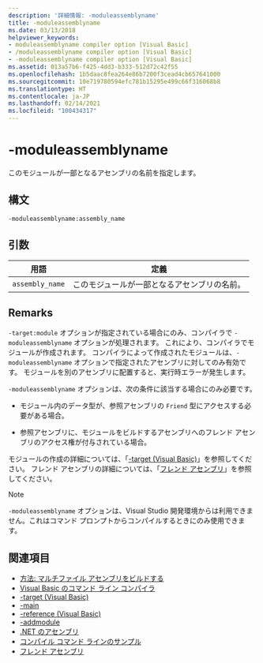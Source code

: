 ```yaml
---
description: '詳細情報: -moduleassemblyname'
title: -moduleassemblyname
ms.date: 03/13/2018
helpviewer_keywords:
- moduleassemblyname compiler option [Visual Basic]
- /moduleassemblyname compiler option [Visual Basic]
- -moduleassemblyname compiler option [Visual Basic]
ms.assetid: 013a57b6-f425-4dd3-b333-512d72c42f55
ms.openlocfilehash: 1b5daac8fea264e86b7200f3cead4cb657641000
ms.sourcegitcommit: 10e719780594efc781b15295e499c66f316068b8
ms.translationtype: HT
ms.contentlocale: ja-JP
ms.lasthandoff: 02/14/2021
ms.locfileid: "100434317"
---
```

# <a name="-moduleassemblyname"></a>-moduleassemblyname

このモジュールが一部となるアセンブリの名前を指定します。  
  
## <a name="syntax"></a>構文  
  
```console  
-moduleassemblyname:assembly_name  
```  
  
## <a name="arguments"></a>引数  
  
|用語|定義|  
|---|---|  
|`assembly_name`|このモジュールが一部となるアセンブリの名前。|  
  
## <a name="remarks"></a>Remarks  

 `-target:module` オプションが指定されている場合にのみ、コンパイラで `-moduleassemblyname` オプションが処理されます。 これにより、コンパイラでモジュールが作成されます。 コンパイラによって作成されたモジュールは、`-moduleassemblyname` オプションで指定されたアセンブリに対してのみ有効です。 モジュールを別のアセンブリに配置すると、実行時エラーが発生します。  
  
 `-moduleassemblyname` オプションは、次の条件に該当する場合にのみ必要です。  
  
- モジュール内のデータ型が、参照アセンブリの `Friend` 型にアクセスする必要がある場合。  
  
- 参照アセンブリに、モジュールをビルドするアセンブリへのフレンド アセンブリのアクセス権が付与されている場合。  
  
 モジュールの作成の詳細については、「[-target (Visual Basic)](target.md)」を参照してください。 フレンド アセンブリの詳細については、「[フレンド アセンブリ](../../../standard/assembly/friend.md)」を参照してください。  
  
> [!NOTE]
> `-moduleassemblyname` オプションは、Visual Studio 開発環境からは利用できません。これはコマンド プロンプトからコンパイルするときにのみ使用できます。  
  
## <a name="see-also"></a>関連項目

- [方法: マルチファイル アセンブリをビルドする](../../../framework/app-domains/build-multifile-assembly.md)
- [Visual Basic のコマンド ライン コンパイラ](index.md)
- [-target (Visual Basic)](target.md)
- [-main](main.md)
- [-reference (Visual Basic)](reference.md)
- [-addmodule](addmodule.md)
- [.NET のアセンブリ](../../../standard/assembly/index.md)
- [コンパイル コマンド ラインのサンプル](sample-compilation-command-lines.md)
- [フレンド アセンブリ](../../../standard/assembly/friend.md)

